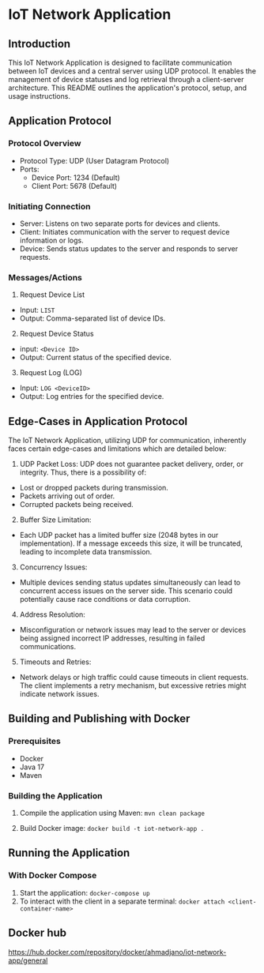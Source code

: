 # IoT Network Application
## Introduction
This IoT Network Application is designed to facilitate communication between IoT devices and a central server using UDP protocol. It enables the management of device statuses and log retrieval through a client-server architecture. This README outlines the application's protocol, setup, and usage instructions.

## Application Protocol
### Protocol Overview
- Protocol Type: UDP (User Datagram Protocol)
- Ports:
  - Device Port: 1234 (Default)
  - Client Port: 5678 (Default)

### Initiating Connection
- Server: Listens on two separate ports for devices and clients.
- Client: Initiates communication with the server to request device information or logs.
- Device: Sends status updates to the server and responds to server requests.

### Messages/Actions

1. Request Device List
- Input: `LIST`
- Output: Comma-separated list of device IDs.
2. Request Device Status
- input: `<Device ID>`
- Output: Current status of the specified device.
3. Request Log (LOG)
- Input: `LOG <DeviceID>`
- Output: Log entries for the specified device.

## Edge-Cases in Application Protocol

The IoT Network Application, utilizing UDP for communication, inherently faces certain edge-cases and limitations which are detailed below:

1. UDP Packet Loss: UDP does not guarantee packet delivery, order, or integrity. Thus, there is a possibility of:
- Lost or dropped packets during transmission.
- Packets arriving out of order.
- Corrupted packets being received.

2. Buffer Size Limitation:
- Each UDP packet has a limited buffer size (2048 bytes in our implementation). If a message exceeds this size, it will be truncated, leading to incomplete data transmission.

3. Concurrency Issues:
- Multiple devices sending status updates simultaneously can lead to concurrent access issues on the server side. This scenario could potentially cause race conditions or data corruption.

4. Address Resolution:
- Misconfiguration or network issues may lead to the server or devices being assigned incorrect IP addresses, resulting in failed communications.

5. Timeouts and Retries:
- Network delays or high traffic could cause timeouts in client requests. The client implements a retry mechanism, but excessive retries might indicate network issues.

## Building and Publishing with Docker
### Prerequisites
- Docker
- Java 17
- Maven
### Building the Application
1. Compile the application using Maven:
`mvn clean package`

2. Build Docker image:
`docker build -t iot-network-app .`

## Running the Application
### With Docker Compose
1. Start the application: `docker-compose up`
2. To interact with the client in a separate terminal: `docker attach <client-container-name>`

## Docker hub
https://hub.docker.com/repository/docker/ahmadjano/iot-network-app/general
